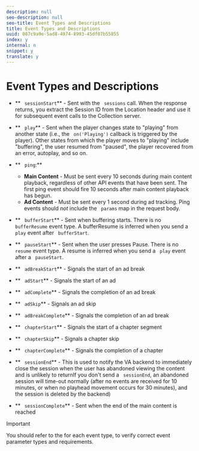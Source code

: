 ```yaml
---
description: null
seo-description: null
seo-title: Event Types and Descriptions
title: Event Types and Descriptions
uuid: 087c9a9e-5ad8-4974-8993-45df07b55855
index: y
internal: n
snippet: y
translate: y
---
```


# Event Types and Descriptions


* ** ` sessionStart`** - Sent with the ` sessions` call. When the response returns, you extract the Session ID from the Location header and use it for subsequent event calls to the Collection server.
* ** ` play`** - Sent when the player changes state to "playing" from another state (i.e., the ` on('Playing')` callback is triggered by the player). Other states from which the player moves to "playing" include "buffering", the user resumed from "paused", the player recovered from an error, autoplay, and so on.
* ** ` ping`:** 
    * **Main Content** - Must be sent every 10 seconds during main content playback, regardless of other API events that have been sent. The first ping event should fire 10 seconds after main content playback has begun.
    * **Ad Content** - Must be sent every 1 second during ad tracking.
  Ping events should *not* include the ` params` map in the request body.

* ** ` bufferStart`** - Sent when buffering starts. There is no ` bufferResume` event type. A bufferResume is inferred when you send a ` play` event after ` bufferStart`.
* ** ` pauseStart`** - Sent when the user presses Pause. There is no ` resume` event type. A resume is inferred when you send a ` play` event after a ` pauseStart`.
* ** ` adBreakStart`** - Signals the start of an ad break
* ** ` adStart`** - Signals the start of an ad
* ** ` adComplete`** - Signals the completion of an ad break
* ** ` adSkip`** - Signals an ad skip
* ** ` adBreakComplete`** - Signals the completion of an ad break
* ** ` chapterStart`** - Signals the start of a chapter segment
* ** ` chapterSkip`** - Signals a chapter skip
* ** ` chapterComplete`** - Signals the completion of a chapter
* ** ` sessionEnd`** - This is used to notify the VA backend to immediately close the session when the user has abandoned viewing the content and is unlikely to returnIf you don't send a ` sessionEnd`, an abandoned session will time-out normally (after no events are received for 10 minutes, or when no playhead movement occurs for 30 minutes), and the session is deleted by the backend)

* ** ` sessionComplete`** - Sent when the end of the main content is reached


>[!IMPORTANT]
>
>You should refer to the[](c_vhl_col-api_ref_json_validation.md) for each event type, to verify correct event parameter types and requirements.

